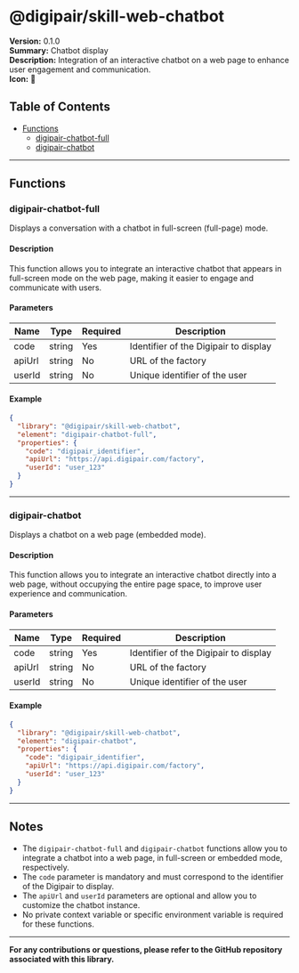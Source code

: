 # @digipair/skill-web-chatbot

**Version:** 0.1.0  
**Summary:** Chatbot display  
**Description:** Integration of an interactive chatbot on a web page to enhance user engagement and communication.  
**Icon:** 🤖

## Table of Contents

- [Functions](#functions)
  - [digipair-chatbot-full](#digipair-chatbot-full)
  - [digipair-chatbot](#digipair-chatbot)

---

## Functions

### digipair-chatbot-full

Displays a conversation with a chatbot in full-screen (full-page) mode.

#### Description

This function allows you to integrate an interactive chatbot that appears in full-screen mode on the web page, making it easier to engage and communicate with users.

#### Parameters

| Name   | Type   | Required | Description                           |
| ------ | ------ | -------- | ------------------------------------- |
| code   | string | Yes      | Identifier of the Digipair to display |
| apiUrl | string | No       | URL of the factory                    |
| userId | string | No       | Unique identifier of the user         |

#### Example

```json
{
  "library": "@digipair/skill-web-chatbot",
  "element": "digipair-chatbot-full",
  "properties": {
    "code": "digipair_identifier",
    "apiUrl": "https://api.digipair.com/factory",
    "userId": "user_123"
  }
}
```

---

### digipair-chatbot

Displays a chatbot on a web page (embedded mode).

#### Description

This function allows you to integrate an interactive chatbot directly into a web page, without occupying the entire page space, to improve user experience and communication.

#### Parameters

| Name   | Type   | Required | Description                           |
| ------ | ------ | -------- | ------------------------------------- |
| code   | string | Yes      | Identifier of the Digipair to display |
| apiUrl | string | No       | URL of the factory                    |
| userId | string | No       | Unique identifier of the user         |

#### Example

```json
{
  "library": "@digipair/skill-web-chatbot",
  "element": "digipair-chatbot",
  "properties": {
    "code": "digipair_identifier",
    "apiUrl": "https://api.digipair.com/factory",
    "userId": "user_123"
  }
}
```

---

## Notes

- The `digipair-chatbot-full` and `digipair-chatbot` functions allow you to integrate a chatbot into a web page, in full-screen or embedded mode, respectively.
- The `code` parameter is mandatory and must correspond to the identifier of the Digipair to display.
- The `apiUrl` and `userId` parameters are optional and allow you to customize the chatbot instance.
- No private context variable or specific environment variable is required for these functions.

---

**For any contributions or questions, please refer to the GitHub repository associated with this library.**
